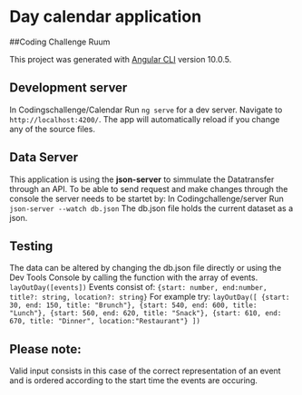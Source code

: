 # Day calendar application

##Coding Challenge Ruum

This project was generated with [Angular CLI](https://github.com/angular/angular-cli) version 10.0.5.

## Development server

In Codingschallenge/Calendar
Run `ng serve` for a dev server. Navigate to `http://localhost:4200/`. The app will automatically reload if you change any of the source files.

## Data Server

This application is using the **json-server** to simmulate the Datatransfer through an API.
To be able to send request and make changes through the console the server needs to be startet by:
In Codingchallenge/server
Run `json-server --watch db.json`
The db.json file holds the current dataset as a json.

## Testing

The data can be altered by changing the db.json file directly or using the Dev Tools Console by calling the function with the array of events.
`layOutDay([events])`
Events consist of:
`{start: number, end:number, title?: string, location?: string}`
For example try:
`layOutDay([ {start: 30, end: 150, title: "Brunch"}, {start: 540, end: 600, title: "Lunch"}, {start: 560, end: 620, title: "Snack"}, {start: 610, end: 670, title: "Dinner", location:"Restaurant"} ])`

## Please note:

Valid input consists in this case of the correct representation of an event and is ordered according to the start time the events are occuring.
